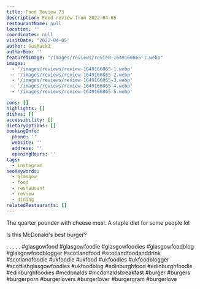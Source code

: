 ```yaml
---
title: Food Review 73
description: Food review from 2022-04-05
restaurantName: null
location: ''
coordinates: null
visitDate: '2022-04-05'
author: GusMack1
authorBio: ''
featuredImage: "/images/reviews/review-1649166865-1.webp"
images:
  - '/images/reviews/review-1649166865-1.webp'
  - '/images/reviews/review-1649166865-2.webp'
  - '/images/reviews/review-1649166865-3.webp'
  - '/images/reviews/review-1649166865-4.webp'
  - '/images/reviews/review-1649166865-5.webp'

cons: []
highlights: []
dishes: []
accessibility: []
dietaryOptions: []
bookingInfo:
  phone: ''
  website: ''
  address: ''
  openingHours: ''
tags:
  - instagram
seoKeywords:
  - glasgow
  - food
  - restaurant
  - review
  - dining
relatedRestaurants: []
---
```

The quarter pounder with cheese meal. A staple diet for some people lol

Is this McDonald's best burger?

.
.
.
.
.
#glasgowfood #glasgowfoodie #glasgowfoodies #glasgowfoodblog #glasgowfoodblogger #scotlandfood #scotlandfoodanddrink #scotlandfoodie #ukfoodie #ukfood #ukfoodies #ukfoodblogger #scottishglasgowfoodies #ukfoodblog #edinburghfood #edinburghfoodie #edinburghfoodies #mcdonalds #mcdonaldsbreakfast #burger #burgers #burgerporn #burgerlovers #burgerlover #burgergram #burgerlove
